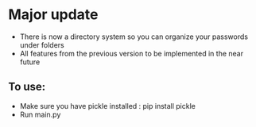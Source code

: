 # Major update
* There is now a directory system so you can organize your passwords under folders
* All features from the previous version to be implemented in the near future
## To use:
* Make sure you have pickle installed : pip install pickle
* Run main.py
